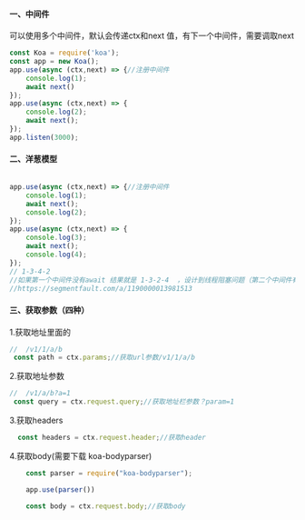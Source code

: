 #### 一、中间件
可以使用多个中间件，默认会传递ctx和next 值，有下一个中间件，需要调取next
```js 
const Koa = require('koa');
const app = new Koa();
app.use(async (ctx,next) => {//注册中间件
    console.log(1);
    await next()
});
app.use(async (ctx,next) => {
    console.log(2);
    await next();
});
app.listen(3000);
```
#### 二、洋葱模型
```js 

app.use(async (ctx,next) => {//注册中间件
    console.log(1);
    await next();
    console.log(2);
});
app.use(async (ctx,next) => {
    console.log(3);
    await next();
    console.log(4);
});
// 1-3-4-2 
//如果第一个中间件没有await 结果就是 1-3-2-4  ，设计到线程阻塞问题（第二个中间件有await会阻塞线程）
//https://segmentfault.com/a/1190000013981513
```
#### 三、获取参数（四种）
1.获取地址里面的
```js
//  /v1/1/a/b
 const path = ctx.params;//获取url参数/v1/1/a/b
```
2.获取地址参数
```js
//  /v1/a/b?a=1
 const query = ctx.request.query;//获取地址栏参数？param=1
```
3.获取headers
```js
  const headers = ctx.request.header;//获取header
```
4.获取body(需要下载 koa-bodyparser)
```js
    const parser = require("koa-bodyparser");

    app.use(parser())

    const body = ctx.request.body;//获取body
```

